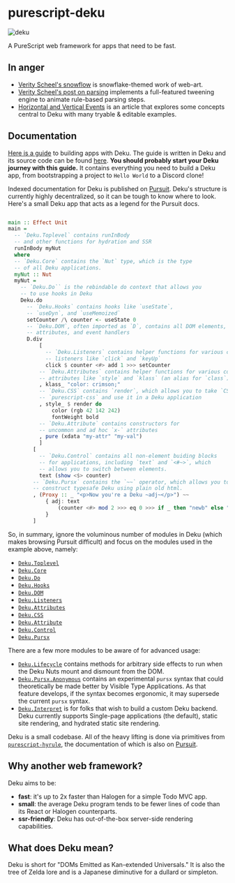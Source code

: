 # purescript-deku

![deku](./deku.gif)

A PureScript web framework for apps that need to be fast.

## In anger

- [Verity Scheel's snowflow](https://snowflow.surge.sh/) is snowflake-themed work of web-art.
- [Verity Scheel's post on parsing](https://cofree.coffee/~verity/parser.html) implements a full-featured tweening engine to animate rule-based parsing steps.
- [Horizontal and Vertical Events](https://dev.to/mikesol/horizontal-and-vertical-events-1pm1) is an article that explores some concepts central to Deku with many tryable & editable examples.

## Documentation

[Here is a guide](https://deku-documentation.vercel.app/) to building apps with Deku. The guide is written in Deku and its source code can be found [here](https://github.com/mikesol/deku-documentation). **You should probably start your Deku journey with this guide.** It contains everything you need to build a Deku app, from bootstrapping a project to `Hello World` to a Discord clone!

Indexed documentation for Deku is published on [Pursuit](https://pursuit.purescript.org/packages/purescript-deku). Deku's structure is currently highly decentralized, so it can be tough to know where to look. Here's a small Deku app that acts as a legend for the Pursuit docs.

```purescript

main :: Effect Unit
main =
  -- `Deku.Toplevel` contains runInBody
  -- and other functions for hydration and SSR
  runInBody myNut
  where
  -- `Deku.Core` contains the `Nut` type, which is the type
  -- of all Deku applications.
  myNut :: Nut
  myNut = 
    -- `Deku.Do`` is the rebindable do context that allows you
    -- to use hooks in Deku
    Deku.do
      -- `Deku.Hooks` contains hooks like `useState`,
      -- `useDyn`, and `useMemoized`
      setCounter /\ counter <- useState 0
      -- `Deku.DOM`, often imported as `D`, contains all DOM elements,
      -- attributes, and event handlers
      D.div
          [
            -- `Deku.Listeners` contains helper functions for various common
            -- listeners like `click` and `keyUp`
            click $ counter <#> add 1 >>> setCounter
          -- `Deku.Attributes` contains helper functions for various common
          -- attributes like `style` and `klass` (an alias for `class`)
          , klass_ "color: crimson;"
          -- `Deku.CSS` contains `render`, which allows you to take `CSS` from
          -- `purescript-css` and use it in a Deku application
          , style_ $ render do
              color (rgb 42 142 242)
              fontWeight bold
          -- `Deku.Attribute` contains constructors for
          -- uncommon and ad hoc `x-` attributes
          , pure (xdata "my-attr" "my-val")
          ]
        [
          -- `Deku.Control` contains all non-element buiding blocks
          -- for applications, including `text` and `<#~>`, which
          -- allows you to switch between elements.
          text (show <$> counter)
        -- `Deku.Pursx` contains the `~~` operator, which allows you to
        -- construct typesafe Deku using plain old html.
        , (Proxy :: _ "<p>Now you're a Deku ~adj~</p>") ~~
            { adj: text
                (counter <#> mod 2 >>> eq 0 >>> if _ then "newb" else "master")
            }
        ]
```

So, in summary, ignore the voluminous number of modules in Deku (which makes browsing Pursuit difficult) and focus on the modules used in the example above, namely:

- [`Deku.Toplevel`](https://pursuit.purescript.org/packages/purescript-deku/docs/Deku.Toplevel)
- [`Deku.Core`](https://pursuit.purescript.org/packages/purescript-deku/docs/Deku.Core)
- [`Deku.Do`](https://pursuit.purescript.org/packages/purescript-deku/docs/Deku.Do)
- [`Deku.Hooks`](https://pursuit.purescript.org/packages/purescript-deku/docs/Deku.Hooks)
- [`Deku.DOM`](https://pursuit.purescript.org/packages/purescript-deku/docs/Deku.DOM)
- [`Deku.Listeners`](https://pursuit.purescript.org/packages/purescript-deku/docs/Deku.Listeners)
- [`Deku.Attributes`](https://pursuit.purescript.org/packages/purescript-deku/docs/Deku.Attributes)
- [`Deku.CSS`](https://pursuit.purescript.org/packages/purescript-deku/docs/Deku.CSS)
- [`Deku.Attribute`](https://pursuit.purescript.org/packages/purescript-deku/docs/Deku.Attribute)
- [`Deku.Control`](https://pursuit.purescript.org/packages/purescript-deku/docs/Deku.Control)
- [`Deku.Pursx`](https://pursuit.purescript.org/packages/purescript-deku/docs/Deku.Pursx)


There are a few more modules to be aware of for advanced usage:

- [`Deku.Lifecycle`](https://pursuit.purescript.org/packages/purescript-deku/docs/Deku.Lifecycle) contains methods for arbitrary side effects to run when the Deku Nuts mount and dismount from the DOM.
- [`Deku.Pursx.Anonymous`](https://pursuit.purescript.org/packages/purescript-deku/docs/Deku.Pursx.Anonymous) contains an experimental `pursx` syntax that could theoretically be made better by Visible Type Applications. As that feature develops, if the syntax becomes ergonomic, it may supersede the current `pursx` syntax.
- [`Deku.Interpret`](https://pursuit.purescript.org/packages/purescript-deku/docs/Deku.Interpret) is for folks that wish to build a custom Deku backend. Deku currently supports Single-page applications (the default), static site rendering, and hydrated static site rendering.

Deku is a small codebase. All of the heavy lifting is done via primitives from [`purescript-hyrule`](https://github.com/mikesol/purescript-hyrule), the documentation of which is also on [Pursuit](https://pursuit.purescript.org/packages/purescript-hyrule).

## Why another web framework?

Deku aims to be:

- **fast**: it's up to 2x faster than Halogen for a simple Todo MVC app.
- **small**: the average Deku program tends to be fewer lines of code than its React or Halogen counterparts.
- **ssr-friendly**: Deku has out-of-the-box server-side rendering capabilities. 

## What does Deku mean?

Deku is short for "DOMs Emitted as Kan-extended Universals." It is also the tree of Zelda lore and is a Japanese diminutive for a dullard or simpleton.
